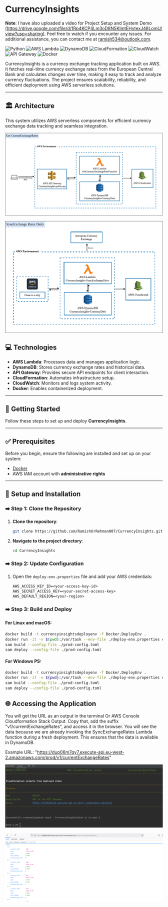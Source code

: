 # CurrencyInsights

**Note**: I have also uploaded a video for Project Setup and System Demo [https://drive.google.com/file/d/1Rp4KCP4Lm3oD8N5KImtEHytexJ48LomU/view?usp=sharing]. Feel free to watch if you encounter any issues. For additional assistance, you can contact me at ramish534@outlook.com.

![Python](https://img.shields.io/badge/Python-3776AB?style=for-the-badge&logo=python)
![AWS Lambda](https://img.shields.io/badge/AWS%20Lambda-FF9900?style=for-the-badge&logo=awslambda)
![DynamoDB](https://img.shields.io/badge/DynamoDB-4053D6?style=for-the-badge&logo=amazondynamodb)
![CloudFormation](https://img.shields.io/badge/CloudFormation-F05C79?style=for-the-badge&logo=amazonaws)
![CloudWatch](https://img.shields.io/badge/CloudWatch-FF4F8B?style=for-the-badge&logo=amazonaws)
![API Gateway](https://img.shields.io/badge/API%20Gateway-FF9900?style=for-the-badge&logo=amazonaws)
![Docker](https://img.shields.io/badge/Docker-2496ED?style=for-the-badge&logo=docker)

CurrencyInsights is a currency exchange tracking application built on AWS. It fetches real-time currency exchange rates from the European Central Bank and calculates changes over time, making it easy to track and analyze currency fluctuations. The project ensures scalability, reliability, and efficient deployment using AWS serverless solutions.

---

## 🏛 Architecture

This system utilizes AWS serverless components for efficient currency exchange data tracking and seamless integration.

![GetCurrentExchangeRatesEndpoint](images/current_exchange_rates.png)

![SyncExchangeRatesJob](images/sync_exchange_rates.png)

## 💻 Technologies

- **AWS Lambda**: Processes data and manages application logic.
- **DynamoDB**: Stores currency exchange rates and historical data.
- **API Gateway**: Provides secure API endpoints for client interaction.
- **CloudFormation**: Automates infrastructure setup.
- **CloudWatch**: Monitors and logs system activity.
- **Docker**: Enables containerized deployment.

---

## 🚀 Getting Started

Follow these steps to set up and deploy **CurrencyInsights**.

---

## ✅ Prerequisites

Before you begin, ensure the following are installed and set up on your system:

- [Docker](https://www.docker.com/products/docker-desktop)
- AWS IAM account with **administrative rights**

---

## 🔧 Setup and Installation

### ➡️ Step 1: Clone the Repository

1. **Clone the repository**:
   
    ```bash
    git clone https://github.com/RamishUrRehman007/CurrencyInsights.git
    ```

2. **Navigate to the project directory**:
   
    ```bash
    cd CurrencyInsights
    ```

### ➡️ Step 2: Update Configuration

1. Open the `deploy-env.properties` file and add your AWS credentials:
    ```properties
    AWS_ACCESS_KEY_ID=<your-access-key-id>
    AWS_SECRET_ACCESS_KEY=<your-secret-access-key>
    AWS_DEFAULT_REGION=<your-region>
    ```

### ➡️ Step 3: Build and Deploy

#### For Linux and macOS:

```bash
docker build -t currencyinsightsdeployenv -f Docker.DeployEnv .
docker run -it -v $(pwd):/var/task --env-file ./deploy-env.properties currencyinsightsdeployenv bash
sam build --config-file ./prod-config.toml
sam deploy --config-file ./prod-config.toml
```

#### For Windows PS:

```bash
docker build -t currencyinsightsdeployenv -f Docker.DeployEnv .
docker run -it -v ${pwd}:/var/task --env-file ./deploy-env.properties currencyinsightsdeployenv bash
sam build --config-file ./prod-config.toml
sam deploy --config-file ./prod-config.toml
```

## 🌐 Accessing the Application

You will get the URL as an output in the terminal Or AWS Console Cloudformation Stack Output. 
Copy that, add the suffix "v1/currentExchangeRates", and access it in the browser. You will see the data because we are already invoking the SyncExchangeRates Lambda function during a fresh deployment. This ensures that the data is available in DynamoDB.

Example URL: "https://dup06m7qv7.execute-api.eu-west-2.amazonaws.com/prod/v1/currentExchangeRates"

![Deployed](images/deployed.PNG)

![Demo](images/demo.PNG)
